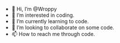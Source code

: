 - 👋 Hi, I’m @Wroppy
- 👀 I’m interested in coding.
- 🌱 I’m currently learning to code.
- 💞️ I’m looking to collaborate on some code.
- 📫 How to reach me through code.

<!---
Wroppy/Wroppy is a ✨ special ✨ repository because its `README.md` (this file) appears on your GitHub profile.
You can click the Preview link to take a look at your changes.
--->
